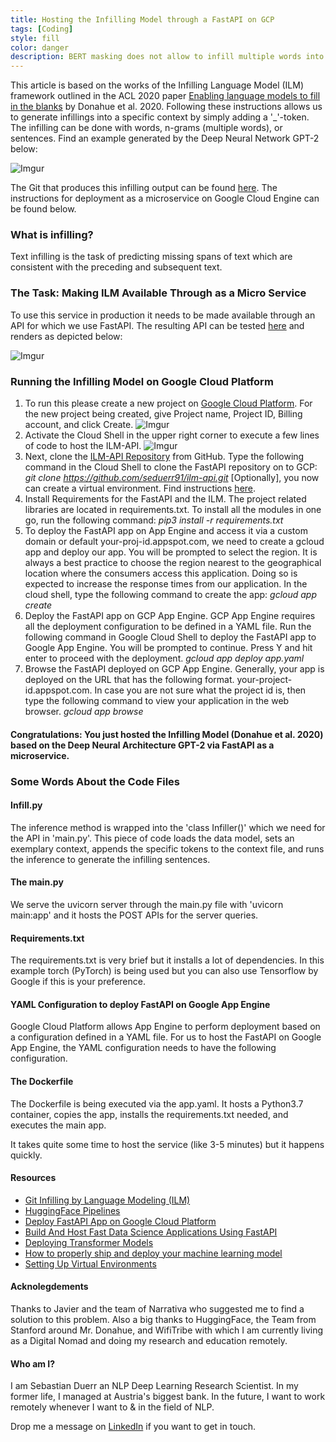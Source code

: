 ```yaml
---
title: Hosting the Infilling Model through a FastAPI on GCP
tags: [Coding]
style: fill
color: danger
description: BERT masking does not allow to infill multiple words into a sentence context. Researchers from Stanford addressed this. I made it available through an API.
---
```


This article is based on the works of the Infilling Language Model (ILM) framework outlined in the ACL 2020 paper [Enabling language models to fill in the blanks](https://arxiv.org/abs/2005.05339) by Donahue et al. 2020. Following these instructions allows us to generate infillings into a specific context by simply adding a '_'-token. The infilling can be done with words, n-grams (multiple words), or sentences. Find an example generated by the Deep Neural Network GPT-2 below:

![Imgur](https://i.imgur.com/Qh0FFjN.png)

The Git that produces this infilling output can be found [here](https://github.com/seduerr91/ilm-api). 
The instructions for deployment as a microservice on Google Cloud Engine can be found below.

### What is infilling?

Text infilling is the task of predicting missing spans of text which are consistent with the preceding and subsequent text.

### The Task: Making ILM Available Through as a Micro Service

To use this service in production it needs to be made available through an API for which we use FastAPI. The resulting API can be tested [here](https://ilmapi.uc.r.appspot.com/docs) and renders as depicted below:

![Imgur](https://i.imgur.com/kbHNMpM.png)

### Running the Infilling Model on Google Cloud Platform

1. To run this please create a new project on [Google Cloud Platform](https://cloud.google.com/). For the new project being created, give Project name, Project ID, Billing account, and click Create.
![Imgur](https://i.imgur.com/tTvOugf.png)
2. Activate the Cloud Shell in the upper right corner to execute a few lines of code to host the ILM-API.
![Imgur](https://i.imgur.com/IHxxlJu.png)
3. Next, clone the [ILM-API Repository](https://github.com/seduerr91/ilm-api) from GitHub. Type the following command in the Cloud Shell to clone the FastAPI repository on to GCP: 
    _git clone https://github.com/seduerr91/ilm-api.git_
[Optionally], you now can create a virtual environment. Find instructions [here](https://docs.python.org/3/tutorial/venv.html).
4. Install Requirements for the FastAPI and the ILM. The project related libraries are located in requirements.txt. To install all the modules in one go, run the following command:
    _pip3 install -r requirements.txt_
5. To deploy the FastAPI app on App Engine and access it via a custom domain or default your-proj-id.appspot.com, we need to create a gcloud app and deploy our app. You will be prompted to select the region. It is always a best practice to choose the region nearest to the geographical location where the consumers access this application. Doing so is expected to increase the response times from our application. In the cloud shell, type the following command to create the app:
    _gcloud app create_
6. Deploy the FastAPI app on GCP App Engine. GCP App Engine requires all the deployment configuration to be defined in a YAML file. Run the following command in Google Cloud Shell to deploy the FastAPI app to Google App Engine. You will be prompted to continue. Press Y and hit enter to proceed with the deployment.
    _gcloud app deploy app.yaml_
7. Browse the FastAPI deployed on GCP App Engine. Generally, your app is deployed on the URL that has the following format. your-project-id.appspot.com. In case you are not sure what the project id is, then type the following command to view your application in the web browser.
    _gcloud app browse_
    
#### Congratulations: You just hosted the Infilling Model (Donahue et al. 2020) based on the Deep Neural Architecture GPT-2 via FastAPI as a microservice.

### Some Words About the Code Files

#### Infill.py

The inference method is wrapped into the 'class Infiller()' which we need for the API in 'main.py'. This piece of code loads the data model, sets an exemplary context, appends the specific tokens to the context file, and runs the inference to generate the infilling sentences.

<script src="https://gist.github.com/seduerr91/9183c728c18461c98c2f8ab5b9517009.js"></script>

#### The main.py

We serve the uvicorn server through the main.py file with 'uvicorn main:app' and it hosts the POST APIs for the server queries.

<script src="https://gist.github.com/seduerr91/e389a2c212452f459c37346530a388b0.js"></script>

#### Requirements.txt

The requirements.txt is very brief but it installs a lot of dependencies. In this example torch (PyTorch) is being used but you can also use Tensorflow by Google if this is your preference.

<script src="https://gist.github.com/seduerr91/60ae1fdc383ece9daa5007f3a180240e.js"></script>

#### YAML Configuration to deploy FastAPI on Google App Engine
Google Cloud Platform allows App Engine to perform deployment based on a configuration defined in a YAML file. For us to host the FastAPI on Google App Engine, the YAML configuration needs to have the following configuration.

<script src="https://gist.github.com/seduerr91/2fcd135a83023cbcfefb66b373b9ec58.js"></script>

#### The Dockerfile

The Dockerfile is being executed via the app.yaml. It hosts a Python3.7 container, copies the app, installs the requirements.txt needed, and executes the main app.

<script src="https://gist.github.com/seduerr91/5cdbd83bd095a421120e06d209d7fe24.js"></script>

It takes quite some time to host the service (like 3-5 minutes) but it happens quickly.

#### Resources

- [Git Infilling by Language Modeling (ILM)](https://github.com/chrisdonahue/ilm)
- [HuggingFace Pipelines](https://huggingface.co/transformers/main_classes/pipelines.html)
- [Deploy FastAPI App on Google Cloud Platform](https://www.tutlinks.com/deploy-fastapi-app-on-google-cloud-platform/)
- [Build And Host Fast Data Science Applications Using FastAPI](https://towardsdatascience.com/build-and-host-fast-data-science-applications-using-fastapi-823be8a1d6a0)
- [Deploying Transformer Models](https://chatbotslife.com/deploying-transformer-models-1350876016f)
- [How to properly ship and deploy your machine learning model](https://towardsdatascience.com/how-to-properly-ship-and-deploy-your-machine-learning-model-8a8664b763c4)
- [Setting Up Virtual Environments](https://docs.python.org/3/tutorial/venv.html)

#### Acknolegdements

Thanks to Javier and the team of Narrativa who suggested me to find a solution to this problem. Also a big thanks to HuggingFace, the Team from Stanford around Mr. Donahue, and WifiTribe with which I am currently living as a Digital Nomad and doing my research and education remotely.

#### Who am I?

I am Sebastian Duerr an NLP Deep Learning Research Scientist. In my former life, I managed at Austria's biggest bank. In the future, I want to work remotely whenever I want to & in the field of NLP.

Drop me a message on [LinkedIn](https://www.linkedin.com/in/sebastianduerr/) if you want to get in touch. 